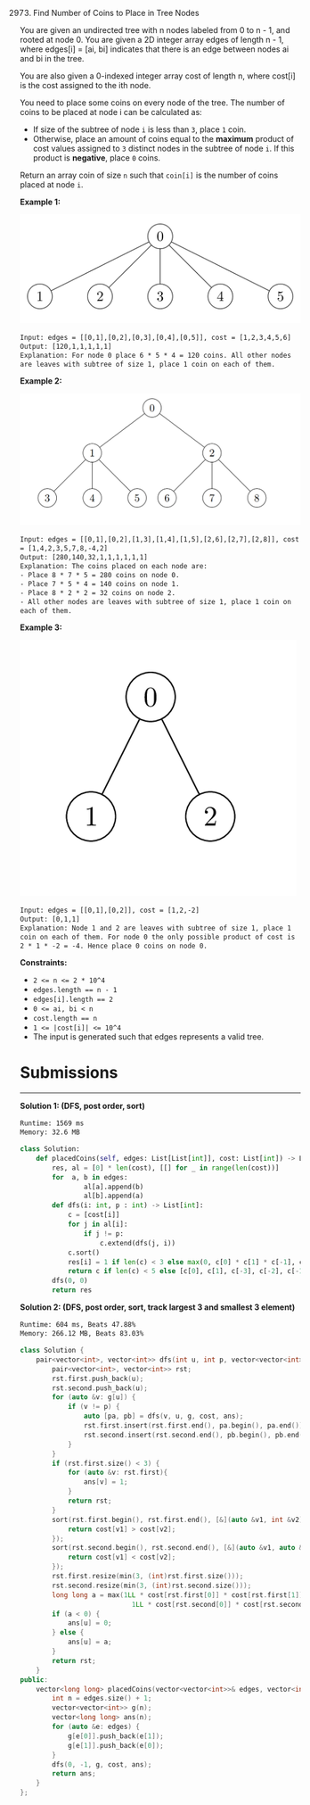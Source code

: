 2973. Find Number of Coins to Place in Tree Nodes

You are given an undirected tree with n nodes labeled from 0 to n - 1, and rooted at node 0. You are given a 2D integer array edges of length n - 1, where edges[i] = [ai, bi] indicates that there is an edge between nodes ai and bi in the tree.

You are also given a 0-indexed integer array cost of length n, where cost[i] is the cost assigned to the ith node.

You need to place some coins on every node of the tree. The number of coins to be placed at node i can be calculated as:

* If size of the subtree of node `i` is less than `3`, place `1` coin.
* Otherwise, place an amount of coins equal to the **maximum** product of cost values assigned to `3` distinct nodes in the subtree of node `i`. If this product is **negative**, place `0` coins.

Return an array coin of size `n` such that `coin[i]` is the number of coins placed at node `i`.

 

**Example 1:**

![2973_screenshot-2023-11-10-012641.png](img/2973_screenshot-2023-11-10-012641.png)
```
Input: edges = [[0,1],[0,2],[0,3],[0,4],[0,5]], cost = [1,2,3,4,5,6]
Output: [120,1,1,1,1,1]
Explanation: For node 0 place 6 * 5 * 4 = 120 coins. All other nodes are leaves with subtree of size 1, place 1 coin on each of them.
```

**Example 2:**

![2973_screenshot-2023-11-10-012614.png](img/2973_screenshot-2023-11-10-012614.png)
```
Input: edges = [[0,1],[0,2],[1,3],[1,4],[1,5],[2,6],[2,7],[2,8]], cost = [1,4,2,3,5,7,8,-4,2]
Output: [280,140,32,1,1,1,1,1,1]
Explanation: The coins placed on each node are:
- Place 8 * 7 * 5 = 280 coins on node 0.
- Place 7 * 5 * 4 = 140 coins on node 1.
- Place 8 * 2 * 2 = 32 coins on node 2.
- All other nodes are leaves with subtree of size 1, place 1 coin on each of them.
```

**Example 3:**

![2973_screenshot-2023-11-10-012513.png](img/2973_screenshot-2023-11-10-012513.png)
```
Input: edges = [[0,1],[0,2]], cost = [1,2,-2]
Output: [0,1,1]
Explanation: Node 1 and 2 are leaves with subtree of size 1, place 1 coin on each of them. For node 0 the only possible product of cost is 2 * 1 * -2 = -4. Hence place 0 coins on node 0.
```

**Constraints:**

* `2 <= n <= 2 * 10^4`
* `edges.length == n - 1`
* `edges[i].length == 2`
* `0 <= ai, bi < n`
* `cost.length == n`
* `1 <= |cost[i]| <= 10^4`
* The input is generated such that edges represents a valid tree.

# Submissions
---
**Solution 1: (DFS, post order, sort)**
```
Runtime: 1569 ms
Memory: 32.6 MB
```
```python
class Solution:
    def placedCoins(self, edges: List[List[int]], cost: List[int]) -> List[int]:
        res, al = [0] * len(cost), [[] for _ in range(len(cost))]
        for  a, b in edges:
                al[a].append(b)
                al[b].append(a)
        def dfs(i: int, p : int) -> List[int]:
            c = [cost[i]]
            for j in al[i]:
                if j != p:
                    c.extend(dfs(j, i))
            c.sort()
            res[i] = 1 if len(c) < 3 else max(0, c[0] * c[1] * c[-1], c[-3] * c[-2] * c[-1])
            return c if len(c) < 5 else [c[0], c[1], c[-3], c[-2], c[-1]]
        dfs(0, 0)
        return res
```

**Solution 2: (DFS, post order, sort, track largest 3 and smallest 3 element)**
```
Runtime: 604 ms, Beats 47.88%
Memory: 266.12 MB, Beats 83.03%
```
```c++
class Solution {
    pair<vector<int>, vector<int>> dfs(int u, int p, vector<vector<int>> &g, vector<int> &cost, vector<long long> &ans) {
        pair<vector<int>, vector<int>> rst;
        rst.first.push_back(u);
        rst.second.push_back(u);
        for (auto &v: g[u]) {
            if (v != p) {
                auto [pa, pb] = dfs(v, u, g, cost, ans);
                rst.first.insert(rst.first.end(), pa.begin(), pa.end());
                rst.second.insert(rst.second.end(), pb.begin(), pb.end());
            }
        }
        if (rst.first.size() < 3) {
            for (auto &v: rst.first){
                ans[v] = 1;
            }
            return rst;
        }
        sort(rst.first.begin(), rst.first.end(), [&](auto &v1, int &v2){
            return cost[v1] > cost[v2];
        });
        sort(rst.second.begin(), rst.second.end(), [&](auto &v1, auto &v2){
            return cost[v1] < cost[v2];
        });
        rst.first.resize(min(3, (int)rst.first.size()));
        rst.second.resize(min(3, (int)rst.second.size()));
        long long a = max(1LL * cost[rst.first[0]] * cost[rst.first[1]] * cost[rst.first[2]],
                            1LL * cost[rst.second[0]] * cost[rst.second[1]] * cost[rst.first[0]]);
        if (a < 0) {
            ans[u] = 0;
        } else {
            ans[u] = a;
        }
        return rst;
    }
public:
    vector<long long> placedCoins(vector<vector<int>>& edges, vector<int>& cost) {
        int n = edges.size() + 1;
        vector<vector<int>> g(n);
        vector<long long> ans(n);
        for (auto &e: edges) {
            g[e[0]].push_back(e[1]);
            g[e[1]].push_back(e[0]);
        }
        dfs(0, -1, g, cost, ans);
        return ans;
    }
};
```
